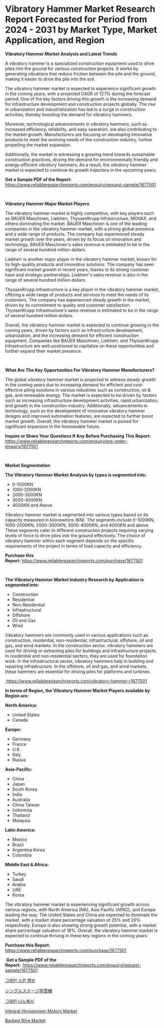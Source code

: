 <p><h1>Vibratory Hammer Market Research Report Forecasted for Period from 2024 -  2031 by Market Type, Market Application, and Region</h1></p><p><strong>Vibratory Hammer Market Analysis and Latest Trends</strong></p>
<p><p>A vibratory hammer is a specialized construction equipment used to drive piles into the ground for various construction projects. It works by generating vibrations that reduce friction between the pile and the ground, making it easier to drive the pile into the soil.</p><p>The vibratory hammer market is expected to experience significant growth in the coming years, with a projected CAGR of 12.1% during the forecast period. One of the key factors driving this growth is the increasing demand for infrastructure development and construction projects globally. The rise in urbanization and industrialization has led to a surge in construction activities, thereby boosting the demand for vibratory hammers.</p><p>Moreover, technological advancements in vibratory hammers, such as increased efficiency, reliability, and easy operation, are also contributing to the market growth. Manufacturers are focusing on developing innovative products to meet the evolving needs of the construction industry, further propelling the market expansion.</p><p>Additionally, the market is witnessing a growing trend towards sustainable construction practices, driving the demand for environmentally friendly and energy-efficient vibratory hammers. As a result, the vibratory hammer market is expected to continue its growth trajectory in the upcoming years.</p></p>
<p><strong>Get a Sample PDF of the Report:&nbsp;</strong> <a href="https://www.reliableresearchreports.com/enquiry/request-sample/1677501">https://www.reliableresearchreports.com/enquiry/request-sample/1677501</a></p>
<p>&nbsp;</p>
<p><strong>Vibratory Hammer Major Market Players</strong></p>
<p><p>The vibratory hammer market is highly competitive, with key players such as BAUER Maschinen, Liebherr, ThyssenKrupp Infrastructure, MOVAX, and others dominating the market. BAUER Maschinen is one of the leading companies in the vibratory hammer market, with a strong global presence and a wide range of products. The company has experienced steady market growth over the years, driven by its focus on innovation and technology. BAUER Maschinen's sales revenue is estimated to be in the range of several hundred million dollars.</p><p>Liebherr is another major player in the vibratory hammer market, known for its high-quality products and innovative solutions. The company has seen significant market growth in recent years, thanks to its strong customer base and strategic partnerships. Liebherr's sales revenue is also in the range of several hundred million dollars.</p><p>ThyssenKrupp Infrastructure is a key player in the vibratory hammer market, offering a wide range of products and services to meet the needs of its customers. The company has experienced steady growth in the market, driven by its commitment to quality and customer satisfaction. ThyssenKrupp Infrastructure's sales revenue is estimated to be in the range of several hundred million dollars.</p><p>Overall, the vibratory hammer market is expected to continue growing in the coming years, driven by factors such as infrastructure development, urbanization, and the increasing demand for efficient construction equipment. Companies like BAUER Maschinen, Liebherr, and ThyssenKrupp Infrastructure are well-positioned to capitalize on these opportunities and further expand their market presence.</p></p>
<p>&nbsp;</p>
<p><strong>What Are The Key Opportunities For Vibratory Hammer Manufacturers?</strong></p>
<p><p>The global vibratory hammer market is projected to witness steady growth in the coming years due to increasing demand for efficient and cost-effective piling solutions in various industries such as construction, oil & gas, and renewable energy. The market is expected to be driven by factors such as increasing infrastructure development activities, rapid urbanization, and growth in the construction industry. Additionally, advancements in technology, such as the development of innovative vibratory hammer designs and improved automation features, are expected to further boost market growth. Overall, the vibratory hammer market is poised for significant expansion in the foreseeable future.</p></p>
<p><strong>Inquire or Share Your Questions If Any Before Purchasing This Report:</strong> <a href="https://www.reliableresearchreports.com/enquiry/pre-order-enquiry/1677501">https://www.reliableresearchreports.com/enquiry/pre-order-enquiry/1677501</a></p>
<p>&nbsp;</p>
<p><strong>Market Segmentation</strong></p>
<p><strong>The Vibratory Hammer Market Analysis by types is segmented into:</strong></p>
<p><ul><li>0-1000KN</li><li>1000-2000KN</li><li>2000-3000KN</li><li>3000-4000KN</li><li>4000KN and Above</li></ul></p>
<p><p>Vibratory hammer market is segmented into various types based on its capacity measured in kilonewtons (KN). The segments include 0-1000KN, 1000-2000KN, 2000-3000KN, 3000-4000KN, and 4000KN and above. These segments cater to different construction projects requiring varying levels of force to drive piles into the ground effectively. The choice of vibratory hammer within each segment depends on the specific requirements of the project in terms of load capacity and efficiency.</p></p>
<p><strong>Purchase this Report:&nbsp;</strong><a href="https://www.reliableresearchreports.com/purchase/1677501">https://www.reliableresearchreports.com/purchase/1677501</a></p>
<p>&nbsp;</p>
<p><strong>The Vibratory Hammer Market Industry Research by Application is segmented into:</strong></p>
<p><ul><li>Construction</li><li>Residential</li><li>Non-Residential</li><li>Infrastructural</li><li>Offshore</li><li>Oil and Gas</li><li>Wind</li></ul></p>
<p><p>Vibratory hammers are commonly used in various applications such as construction, residential, non-residential, infrastructural, offshore, oil and gas, and wind markets. In the construction sector, vibratory hammers are used for driving or extracting piles for buildings and infrastructure projects. In residential and non-residential sectors, they are used for foundation work. In the infrastructural sector, vibratory hammers help in building and repairing infrastructure. In the offshore, oil and gas, and wind markets, these hammers are essential for driving piles for platforms and turbines.</p></p>
<p><a href="https://www.reliableresearchreports.com/vibratory-hammer-r1677501">&nbsp;https://www.reliableresearchreports.com/vibratory-hammer-r1677501</a></p>
<p><strong>In terms of Region, the Vibratory Hammer Market Players available by Region are:</strong></p>
<p>
    <p> <strong> North America: </strong>
        <ul>
            <li>United States</li>
            <li>Canada</li>
        </ul>
        </p> 
    <p> <strong> Europe: </strong>
        <ul>
            <li>Germany</li>
            <li>France</li>
            <li>U.K.</li>
            <li>Italy</li>
            <li>Russia</li>
        </ul>
        </p> 
    <p> <strong> Asia-Pacific: </strong>
        <ul>
            <li>China</li>
            <li>Japan</li>
            <li>South Korea</li>
            <li>India</li>
            <li>Australia</li>
            <li>China Taiwan</li>
            <li>Indonesia</li>
            <li>Thailand</li>
            <li>Malaysia</li>
        </ul>
        </p> 
    <p> <strong> Latin America: </strong>
        <ul>
            <li>Mexico</li>
            <li>Brazil</li>
            <li>Argentina Korea</li>
            <li>Colombia</li>
        </ul>
        </p> 
    <p> <strong> Middle East & Africa: </strong>
        <ul>
            <li>Turkey</li>
            <li>Saudi</li>
            <li>Arabia</li>
            <li>UAE</li>
            <li>Korea</li>
        </ul>
    </p>
    </p>
<p><p>The vibratory hammer market is experiencing significant growth across various regions, with North America (NA), Asia Pacific (APAC), and Europe leading the way. The United States and China are expected to dominate the market, with a market share percentage valuation of 25% and 20% respectively. Europe is also showing strong growth potential, with a market share percentage valuation of 18%. Overall, the vibratory hammer market is expected to continue thriving in these key regions in the coming years.</p></p>
<p><strong>Purchase this Report: </strong><a href="https://www.reliableresearchreports.com/purchase/1677501">https://www.reliableresearchreports.com/purchase/1677501</a></p>
<p>&nbsp;<strong>Get a Sample PDF of the Report:&nbsp;&nbsp;</strong><a href="https://www.reliableresearchreports.com/enquiry/request-sample/1677501">https://www.reliableresearchreports.com/enquiry/request-sample/1677501</a></p>
<p><strong></strong></p>
<p><p><a href="https://github.com/PercyHagernes9778/Market-Research-Report-List-1/blob/main/663168031160.md">그래핀 스핀 밸브</a></p><p><a href="https://github.com/xtkhtofdt934839/Market-Research-Report-List-1/blob/main/302796033944.md">シングルステージ除雪機</a></p><p><a href="https://github.com/rsg307664904/Market-Research-Report-List-1/blob/main/879967131159.md">그래핀 나노메시</a></p><p><a href="https://github.com/josesg55/Market-Research-Report-List-2/blob/main/integral-horsepower-motors-market.md">Integral Horsepower Motors Market</a></p><p><a href="https://issuu.com/reportprime-2/docs/barbed-wire-market-size-2030.pptx">Barbed Wire Market</a></p></p>